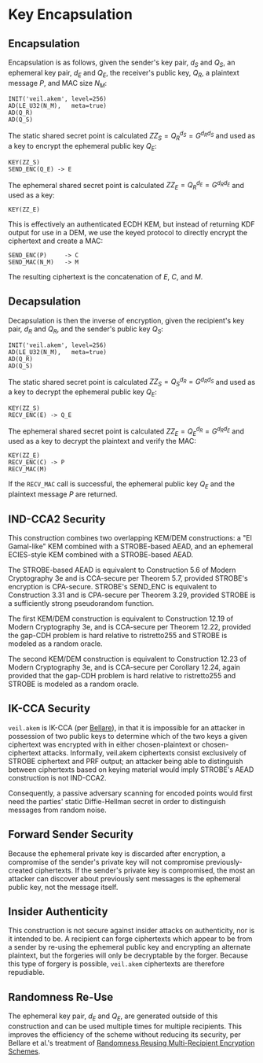 # Key Encapsulation

## Encapsulation

Encapsulation is as follows, given the sender's key pair, $d_S$ and $Q_S$, an ephemeral key pair, $d_E$ and $Q_E$, the
receiver's public key, $Q_R$, a plaintext message $P$, and MAC size $N_M$:

```text
INIT('veil.akem', level=256)
AD(LE_U32(N_M),   meta=true)
AD(Q_R)
AD(Q_S)
```

The static shared secret point is calculated ${ZZ_S}={Q_R}^{d_S}=G^{{d_R}{d_S}}$ and used as a key to encrypt the
ephemeral public key $Q_E$:

```text
KEY(ZZ_S)
SEND_ENC(Q_E) -> E
```

The ephemeral shared secret point is calculated ${ZZ_E}={Q_R}^{d_E}=G^{{d_R}{d_E}}$ and used as a key:

```text
KEY(ZZ_E)
```

This is effectively an authenticated ECDH KEM, but instead of returning KDF output for use in a DEM, we use the keyed
protocol to directly encrypt the ciphertext and create a MAC:

```text
SEND_ENC(P)     -> C
SEND_MAC(N_M)   -> M
```

The resulting ciphertext is the concatenation of $E$, $C$, and $M$.

## Decapsulation

Decapsulation is then the inverse of encryption, given the recipient's key pair, $d_R$ and $Q_R$, and the sender's
public key $Q_S$:

```text
INIT('veil.akem', level=256)
AD(LE_U32(N_M),   meta=true)
AD(Q_R)
AD(Q_S)
```

The static shared secret point is calculated ${ZZ_S}={Q_S}^{d_R}=G^{{d_R}{d_S}}$ and used as a key to decrypt the
ephemeral public key $Q_E$:

```text
KEY(ZZ_S)
RECV_ENC(E) -> Q_E
```

The ephemeral shared secret point is calculated ${ZZ_E}={Q_E}^{d_R}=G^{{d_R}{d_E}}$ and used as a key to decrypt the
plaintext and verify the MAC:

```text
KEY(ZZ_E)
RECV_ENC(C) -> P
RECV_MAC(M)
```

If the `RECV_MAC` call is successful, the ephemeral public key $Q_E$ and the plaintext message $P$ are returned.

## IND-CCA2 Security

This construction combines two overlapping KEM/DEM constructions: a "El Gamal-like" KEM combined with a STROBE-based
AEAD, and an ephemeral ECIES-style KEM combined with a STROBE-based AEAD.

The STROBE-based AEAD is equivalent to Construction 5.6 of Modern Cryptography 3e and is CCA-secure per Theorem 5.7,
provided STROBE's encryption is CPA-secure. STROBE's SEND_ENC is equivalent to Construction 3.31 and is CPA-secure per
Theorem 3.29, provided STROBE is a sufficiently strong pseudorandom function.

The first KEM/DEM construction is equivalent to Construction 12.19 of Modern Cryptography 3e, and is CCA-secure per
Theorem 12.22, provided the gap-CDH problem is hard relative to ristretto255 and STROBE is modeled as a random oracle.

The second KEM/DEM construction is equivalent to Construction 12.23 of Modern Cryptography 3e, and is CCA-secure per
Corollary 12.24, again provided that the gap-CDH problem is hard relative to ristretto255 and STROBE is modeled as a
random oracle.

## IK-CCA Security

`veil.akem` is IK-CCA (per [Bellare][ik-cca]), in that it is impossible for an attacker in possession of two public keys
to determine which of the two keys a given ciphertext was encrypted with in either chosen-plaintext or chosen-ciphertext
attacks. Informally, veil.akem ciphertexts consist exclusively of STROBE ciphertext and PRF output; an attacker being
able to distinguish between ciphertexts based on keying material would imply STROBE's AEAD construction is not IND-CCA2.

Consequently, a passive adversary scanning for encoded points would first need the parties' static Diffie-Hellman secret
in order to distinguish messages from random noise.

## Forward Sender Security

Because the ephemeral private key is discarded after encryption, a compromise of the sender's private key will not
compromise previously-created ciphertexts. If the sender's private key is compromised, the most an attacker can discover
about previously sent messages is the ephemeral public key, not the message itself.

## Insider Authenticity

This construction is not secure against insider attacks on authenticity, nor is it intended to be. A recipient can forge
ciphertexts which appear to be from a sender by re-using the ephemeral public key and encrypting an alternate plaintext,
but the forgeries will only be decryptable by the forger. Because this type of forgery is possible, `veil.akem`
ciphertexts are therefore repudiable.

## Randomness Re-Use

The ephemeral key pair, $d_E$ and $Q_E$, are generated outside of this construction and can be used multiple times for
multiple recipients. This improves the efficiency of the scheme without reducing its security, per Bellare et al.'s
treatment of [Randomness Reusing Multi-Recipient Encryption Schemes][rr-mres].


[ik-cca]: https://iacr.org/archive/asiacrypt2001/22480568.pdf

[rr-mres]: http://cseweb.ucsd.edu/~Mihir/papers/bbs.pdf